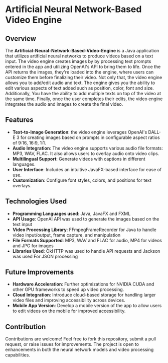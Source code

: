 # Artificial Neural Network-Based Video Engine

## Overview

The **Artificial-Neural-Network-Based-Video-Engine** is a Java application that utilizes artificial neural networks to produce videos based on a text input. The video engine creates images by by processing text prompts entered in the app and utilizing OpenAI's API to bring them to life. Once the API returns the images, they're loaded into the engine, where users can customize them before finalizing their video. Not only that, the video engine allows you to add/edit audio and text. The engine gives you the ability to edit various aspects of text added such as position, color, font and size. Additionally, You have the ability to add multiple texts on top of the video at the same time. Finally, once the user completes their edits, the video engine integrates the audio and images to create the final video.  

## Features

- **Text-to-Image Generation**: the video engine leverages OpenAI's DALL-E 3 for creating images based on prompts in configurable aspect ratios of 9:16, 16:9, 1:1.
- **Audio Integration**: The video engine supports various audio file formats: MP3, WAV, FLAC. It also allows users to overlay audio onto video clips.
- **Multilingual Support**: Generate videos with captions in different languages.
- **User Interface**: Includes an intuitive JavaFX-based interface for ease of use.
- **Customization**: Configure font styles, colors, and positions for text overlays.

## Technologies Used

- **Programming Languages used**: Java, JavaFX and FXML
- **API Usage**: OpenAI API was used to generate the images based on the text input
- **Video Processing Library**: FFmpegFrameRecorder for Java to handle video input/output, frame capture, and manipulation
- **File Formats Supported**: MP3, WAV and FLAC for audio, MP4 for videos and JPG for images
- **Libraries Used**: OkHTTP was used to handle API requests and Jackson was used For JSON processing

## Future Improvements

- **Hardware Acceleration**: Further optimizations for NVIDIA CUDA and other GPU frameworks to speed up video processing.
- **Cloud Integration**: Introduce cloud-based storage for handling larger video files and improving accessibility across devices.
- **Mobile App Version**: Develop a mobile version of the app to allow users to edit videos on the mobile for improved accessibility.

## Contribution

Contributions are welcome! Feel free to fork this repository, submit a pull request, or raise issues for improvements. The project is open to enhancements in both the neural network models and video processing capabilities.
